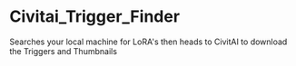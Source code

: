 # Civitai_Trigger_Finder
Searches your local machine for LoRA's then heads to CivitAI to download the Triggers and Thumbnails
